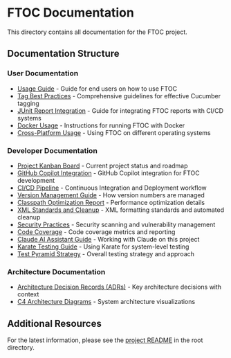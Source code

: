 # FTOC Documentation

This directory contains all documentation for the FTOC project.

## Documentation Structure

### User Documentation

- [Usage Guide](user/usage.md) - Guide for end users on how to use FTOC
- [Tag Best Practices](user/tag-best-practices.md) - Comprehensive guidelines for effective Cucumber tagging
- [JUnit Report Integration](user/junit-report-integration.md) - Guide for integrating FTOC reports with CI/CD systems
- [Docker Usage](user/docker-usage.md) - Instructions for running FTOC with Docker
- [Cross-Platform Usage](user/cross-platform.md) - Using FTOC on different operating systems

### Developer Documentation

- [Project Kanban Board](developer/KANBAN.md) - Current project status and roadmap
- [GitHub Copilot Integration](developer/GITHUB_COPILOT.md) - GitHub Copilot integration for FTOC development
- [CI/CD Pipeline](developer/CICD.md) - Continuous Integration and Deployment workflow
- [Version Management Guide](developer/VERSION_MANAGEMENT.md) - How version numbers are managed
- [Classpath Optimization Report](developer/CLASSPATH_OPTIMIZATION.md) - Performance optimization details
- [XML Standards and Cleanup](developer/XML_STANDARDS.md) - XML formatting standards and automated cleanup
- [Security Practices](developer/SECURITY.md) - Security scanning and vulnerability management
- [Code Coverage](developer/CODE_COVERAGE.md) - Code coverage metrics and reporting
- [Claude AI Assistant Guide](developer/CLAUDE.md) - Working with Claude on this project
- [Karate Testing Guide](developer/KARATE_TESTING.md) - Using Karate for system-level testing
- [Test Pyramid Strategy](developer/TEST_PYRAMID.md) - Overall testing strategy and approach

### Architecture Documentation

- [Architecture Decision Records (ADRs)](adr/README.md) - Key architecture decisions with context
- [C4 Architecture Diagrams](c4/README.md) - System architecture visualizations

## Additional Resources

For the latest information, please see the [project README](../README.md) in the root directory.